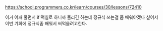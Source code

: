 https://school.programmers.co.kr/learn/courses/30/lessons/72410

이거 어째 풀면서 if 떡칠로 하니까 풀리긴 하는데 정규식 쓰는걸 좀 배워야겠다 싶어서 이번 기회에 정규식좀 배워서 써먹을려고한다.
